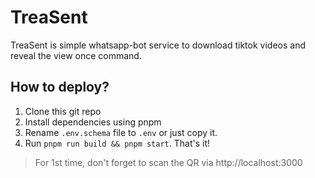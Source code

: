 # TreaSent

TreaSent is simple whatsapp-bot service to download tiktok videos and reveal the view once command.

## How to deploy?
1. Clone this git repo
2. Install dependencies using pnpm
3. Rename `.env.schema` file to `.env` or just copy it.
4. Run `pnpm run build && pnpm start`. That's it!

> For 1st time, don't forget to scan the QR via http://localhost:3000 